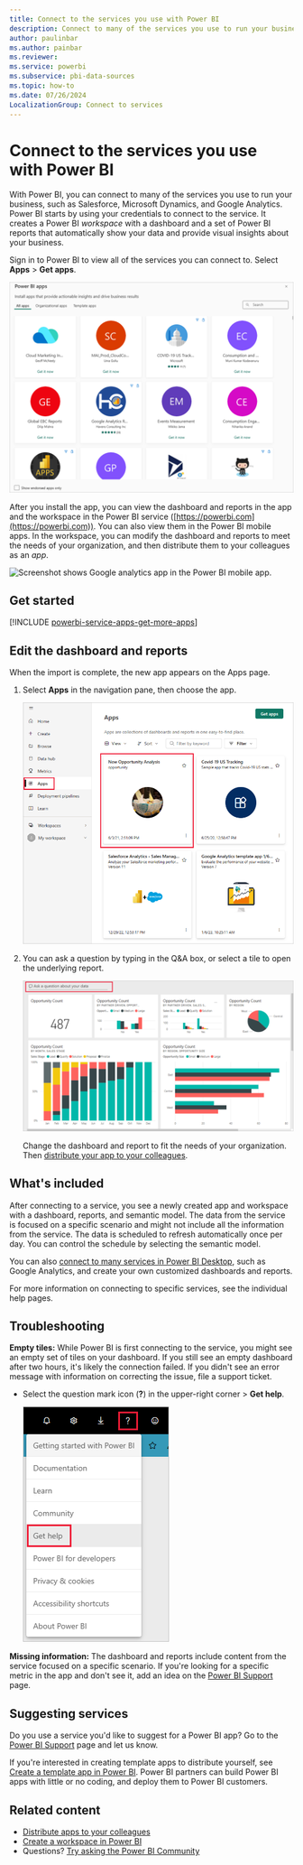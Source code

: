 ```yaml
---
title: Connect to the services you use with Power BI
description: Connect to many of the services you use to run your business, such as Salesforce, Microsoft Dynamics CRM, and Google Analytics.
author: paulinbar
ms.author: painbar
ms.reviewer: 
ms.service: powerbi
ms.subservice: pbi-data-sources
ms.topic: how-to
ms.date: 07/26/2024
LocalizationGroup: Connect to services
---
```

# Connect to the services you use with Power BI

With Power BI, you can connect to many of the services you use to run your business, such as Salesforce, Microsoft Dynamics, and Google Analytics. Power BI starts by using your credentials to connect to the service. It creates a Power BI *workspace* with a dashboard and a set of Power BI reports that automatically show your data and provide visual insights about your business.

Sign in to Power BI to view all of the services you can connect to. Select **Apps** > **Get apps**.

![Screenshot shows Power BI apps that you can get.](media/service-connect-to-services/overview.png)

After you install the app, you can view the dashboard and reports in the app and the workspace in the Power BI service ([https://powerbi.com](https://powerbi.com)). You can also view them in the Power BI mobile apps. In the workspace, you can modify the dashboard and reports to meet the needs of your organization, and then distribute them to your colleagues as an *app*.

![Screenshot shows Google analytics app in the Power BI mobile app.](media/service-connect-to-services/power-bi-service-mobile-app-240.png)

## Get started

[!INCLUDE [powerbi-service-apps-get-more-apps](../includes/powerbi-service-apps-get-more-apps.md)]

## Edit the dashboard and reports

When the import is complete, the new app appears on the Apps page.

1. Select **Apps** in the navigation pane, then choose the app.

   ![Screenshot shows the Power BI service with Apps selected in the navigation bar.](media/service-connect-to-services/power-bi-service-apps-open-app.png)

2. You can ask a question by typing in the Q&A box, or select a tile to open the underlying report.

   ![Screenshot shows the Google Analytics dashboard, which displays data as visualizations.](media/service-connect-to-services/googleanalytics2.png)

   Change the dashboard and report to fit the needs of your organization. Then [distribute your app to your colleagues](../collaborate-share/service-create-distribute-apps.md).

## What's included

After connecting to a service, you see a newly created app and workspace with a dashboard, reports, and semantic model. The data from the service is focused on a specific scenario and might not include all the information from the service. The data is scheduled to refresh automatically once per day. You can control the schedule by selecting the semantic model.

You can also [connect to many services in Power BI Desktop](desktop-data-sources.md), such as Google Analytics, and create your own customized dashboards and reports.  

For more information on connecting to specific services, see the individual help pages.

## Troubleshooting

**Empty tiles:** While Power BI is first connecting to the service, you might see an empty set of tiles on your dashboard. If you still see an empty dashboard after two hours, it's likely the connection failed. If you didn't see an error message with information on correcting the issue, file a support ticket.

* Select the question mark icon (**?**) in the upper-right corner >  **Get help**.

  ![Screenshot shows the question mark icon with Get help highlighted.](media/service-connect-to-services/power-bi-service-get-help.png)

**Missing information:** The dashboard and reports include content from the service focused on a specific scenario. If you're looking for a specific metric in the app and don't see it, add an idea on the [Power BI Support](https://support.powerbi.com/forums/265200-power-bi) page.

## Suggesting services

Do you use a service you'd like to suggest for a Power BI app? Go to the [Power BI Support](https://support.powerbi.com/forums/265200-power-bi) page and let us know.

If you're interested in creating template apps to distribute yourself, see [Create a template app in Power BI](service-template-apps-create.md). Power BI partners can build Power BI apps with little or no coding, and deploy them to Power BI customers.

## Related content

* [Distribute apps to your colleagues](../collaborate-share/service-create-distribute-apps.md)
* [Create a workspace in Power BI](../collaborate-share/service-create-the-new-workspaces.md)
* Questions? [Try asking the Power BI Community](https://community.powerbi.com/)
